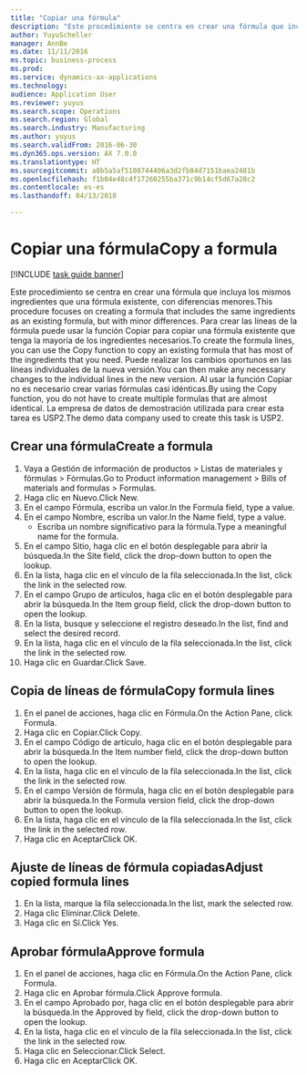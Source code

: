 ```yaml
--- 
title: "Copiar una fórmula"
description: "Este procedimiento se centra en crear una fórmula que incluya los mismos ingredientes que una fórmula existente, con diferencias menores."
author: YuyuScheller
manager: AnnBe
ms.date: 11/11/2016
ms.topic: business-process
ms.prod: 
ms.service: dynamics-ax-applications
ms.technology: 
audience: Application User
ms.reviewer: yuyus
ms.search.scope: Operations
ms.search.region: Global
ms.search.industry: Manufacturing
ms.author: yuyus
ms.search.validFrom: 2016-06-30
ms.dyn365.ops.version: AX 7.0.0
ms.translationtype: HT
ms.sourcegitcommit: a8b5a5af5108744406a3d2fb84d7151baea2481b
ms.openlocfilehash: f1b04e48c4f17260255ba371c9b14cf5d67a28c2
ms.contentlocale: es-es
ms.lasthandoff: 04/13/2018

---
```

# <a name="copy-a-formula"></a><span data-ttu-id="05a88-103">Copiar una fórmula</span><span class="sxs-lookup"><span data-stu-id="05a88-103">Copy a formula</span></span>

[!INCLUDE [task guide banner](../../includes/task-guide-banner.md)]

<span data-ttu-id="05a88-104">Este procedimiento se centra en crear una fórmula que incluya los mismos ingredientes que una fórmula existente, con diferencias menores.</span><span class="sxs-lookup"><span data-stu-id="05a88-104">This procedure focuses on creating a formula that includes the same ingredients as an existing formula, but with minor differences.</span></span> <span data-ttu-id="05a88-105">Para crear las líneas de la fórmula puede usar la función Copiar para copiar una fórmula existente que tenga la mayoría de los ingredientes necesarios.</span><span class="sxs-lookup"><span data-stu-id="05a88-105">To create the formula lines, you can use the Copy function to copy an existing formula that has most of the ingredients that you need.</span></span> <span data-ttu-id="05a88-106">Puede realizar los cambios oportunos en las líneas individuales de la nueva versión.</span><span class="sxs-lookup"><span data-stu-id="05a88-106">You can then make any necessary changes to the individual lines in the new version.</span></span> <span data-ttu-id="05a88-107">Al usar la función Copiar no es necesario crear varias fórmulas casi idénticas.</span><span class="sxs-lookup"><span data-stu-id="05a88-107">By using the Copy function, you do not have to create multiple formulas that are almost identical.</span></span> <span data-ttu-id="05a88-108">La empresa de datos de demostración utilizada para crear esta tarea es USP2.</span><span class="sxs-lookup"><span data-stu-id="05a88-108">The demo data company used to create this task is USP2.</span></span>


## <a name="create-a-formula"></a><span data-ttu-id="05a88-109">Crear una fórmula</span><span class="sxs-lookup"><span data-stu-id="05a88-109">Create a formula</span></span>
1. <span data-ttu-id="05a88-110">Vaya a Gestión de información de productos > Listas de materiales y fórmulas > Fórmulas.</span><span class="sxs-lookup"><span data-stu-id="05a88-110">Go to Product information management > Bills of materials and formulas > Formulas.</span></span>
2. <span data-ttu-id="05a88-111">Haga clic en Nuevo.</span><span class="sxs-lookup"><span data-stu-id="05a88-111">Click New.</span></span>
3. <span data-ttu-id="05a88-112">En el campo Fórmula, escriba un valor.</span><span class="sxs-lookup"><span data-stu-id="05a88-112">In the Formula field, type a value.</span></span>
4. <span data-ttu-id="05a88-113">En el campo Nombre, escriba un valor.</span><span class="sxs-lookup"><span data-stu-id="05a88-113">In the Name field, type a value.</span></span>
    * <span data-ttu-id="05a88-114">Escriba un nombre significativo para la fórmula.</span><span class="sxs-lookup"><span data-stu-id="05a88-114">Type a meaningful name for the formula.</span></span>  
5. <span data-ttu-id="05a88-115">En el campo Sitio, haga clic en el botón desplegable para abrir la búsqueda.</span><span class="sxs-lookup"><span data-stu-id="05a88-115">In the Site field, click the drop-down button to open the lookup.</span></span>
6. <span data-ttu-id="05a88-116">En la lista, haga clic en el vínculo de la fila seleccionada.</span><span class="sxs-lookup"><span data-stu-id="05a88-116">In the list, click the link in the selected row.</span></span>
7. <span data-ttu-id="05a88-117">En el campo Grupo de artículos, haga clic en el botón desplegable para abrir la búsqueda.</span><span class="sxs-lookup"><span data-stu-id="05a88-117">In the Item group field, click the drop-down button to open the lookup.</span></span>
8. <span data-ttu-id="05a88-118">En la lista, busque y seleccione el registro deseado.</span><span class="sxs-lookup"><span data-stu-id="05a88-118">In the list, find and select the desired record.</span></span>
9. <span data-ttu-id="05a88-119">En la lista, haga clic en el vínculo de la fila seleccionada.</span><span class="sxs-lookup"><span data-stu-id="05a88-119">In the list, click the link in the selected row.</span></span>
10. <span data-ttu-id="05a88-120">Haga clic en Guardar.</span><span class="sxs-lookup"><span data-stu-id="05a88-120">Click Save.</span></span>

## <a name="copy-formula-lines"></a><span data-ttu-id="05a88-121">Copia de líneas de fórmula</span><span class="sxs-lookup"><span data-stu-id="05a88-121">Copy formula lines</span></span>
1. <span data-ttu-id="05a88-122">En el panel de acciones, haga clic en Fórmula.</span><span class="sxs-lookup"><span data-stu-id="05a88-122">On the Action Pane, click Formula.</span></span>
2. <span data-ttu-id="05a88-123">Haga clic en Copiar.</span><span class="sxs-lookup"><span data-stu-id="05a88-123">Click Copy.</span></span>
3. <span data-ttu-id="05a88-124">En el campo Código de artículo, haga clic en el botón desplegable para abrir la búsqueda.</span><span class="sxs-lookup"><span data-stu-id="05a88-124">In the Item number field, click the drop-down button to open the lookup.</span></span>
4. <span data-ttu-id="05a88-125">En la lista, haga clic en el vínculo de la fila seleccionada.</span><span class="sxs-lookup"><span data-stu-id="05a88-125">In the list, click the link in the selected row.</span></span>
5. <span data-ttu-id="05a88-126">En el campo Versión de fórmula, haga clic en el botón desplegable para abrir la búsqueda.</span><span class="sxs-lookup"><span data-stu-id="05a88-126">In the Formula version field, click the drop-down button to open the lookup.</span></span>
6. <span data-ttu-id="05a88-127">En la lista, haga clic en el vínculo de la fila seleccionada.</span><span class="sxs-lookup"><span data-stu-id="05a88-127">In the list, click the link in the selected row.</span></span>
7. <span data-ttu-id="05a88-128">Haga clic en Aceptar</span><span class="sxs-lookup"><span data-stu-id="05a88-128">Click OK.</span></span>

## <a name="adjust-copied-formula-lines"></a><span data-ttu-id="05a88-129">Ajuste de líneas de fórmula copiadas</span><span class="sxs-lookup"><span data-stu-id="05a88-129">Adjust copied formula lines</span></span>
1. <span data-ttu-id="05a88-130">En la lista, marque la fila seleccionada.</span><span class="sxs-lookup"><span data-stu-id="05a88-130">In the list, mark the selected row.</span></span>
2. <span data-ttu-id="05a88-131">Haga clic Eliminar.</span><span class="sxs-lookup"><span data-stu-id="05a88-131">Click Delete.</span></span>
3. <span data-ttu-id="05a88-132">Haga clic en Sí.</span><span class="sxs-lookup"><span data-stu-id="05a88-132">Click Yes.</span></span>

## <a name="approve-formula"></a><span data-ttu-id="05a88-133">Aprobar fórmula</span><span class="sxs-lookup"><span data-stu-id="05a88-133">Approve formula</span></span>
1. <span data-ttu-id="05a88-134">En el panel de acciones, haga clic en Fórmula.</span><span class="sxs-lookup"><span data-stu-id="05a88-134">On the Action Pane, click Formula.</span></span>
2. <span data-ttu-id="05a88-135">Haga clic en Aprobar fórmula.</span><span class="sxs-lookup"><span data-stu-id="05a88-135">Click Approve formula.</span></span>
3. <span data-ttu-id="05a88-136">En el campo Aprobado por, haga clic en el botón desplegable para abrir la búsqueda.</span><span class="sxs-lookup"><span data-stu-id="05a88-136">In the Approved by field, click the drop-down button to open the lookup.</span></span>
4. <span data-ttu-id="05a88-137">En la lista, haga clic en el vínculo de la fila seleccionada.</span><span class="sxs-lookup"><span data-stu-id="05a88-137">In the list, click the link in the selected row.</span></span>
5. <span data-ttu-id="05a88-138">Haga clic en Seleccionar.</span><span class="sxs-lookup"><span data-stu-id="05a88-138">Click Select.</span></span>
6. <span data-ttu-id="05a88-139">Haga clic en Aceptar</span><span class="sxs-lookup"><span data-stu-id="05a88-139">Click OK.</span></span>


